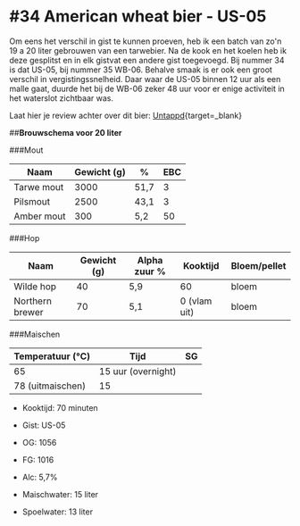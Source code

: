 # #34 American wheat bier - US-05

Om eens het verschil in gist te kunnen proeven, heb ik een batch van zo'n 19 a 20 liter gebrouwen van een tarwebier. Na de kook en het koelen heb ik deze gesplitst en in elk gistvat een andere gist toegevoegd. Bij nummer 34 is dat US-05, bij nummer 35 WB-06.
Behalve smaak is er ook een groot verschil in vergistingssnelheid. Daar waar de US-05 binnen 12 uur als een malle gaat, duurde het bij de WB-06 zeker 48 uur voor er enige activiteit in het waterslot zichtbaar was. 



Laat hier je review achter over dit bier:
[Untappd](https://untappd.com/b/brouwerij-robier-american-wheat-bier-us-05/5593605){target=_blank}



##**Brouwschema voor 20 liter**


###Mout

Naam | Gewicht (g) | % | EBC
------------ | ---- | --- | ------------
Tarwe mout | 3000 | 51,7 | 3
Pilsmout | 2500 | 43,1 | 3
Amber mout | 300  | 5,2 | 50


###Hop

Naam | Gewicht (g) | Alpha zuur % | Kooktijd | Bloem/pellet
------------ | ---- | --- | ---- | ------------
Wilde hop | 40 | 5,9 | 60 | bloem
Northern brewer | 70 | 5,1 | 0 (vlam uit) | bloem

###Maischen

Temperatuur (°C) | Tijd | SG
------------ | ---- | ------------
65 | 15 uur (overnight) | 
78 (uitmaischen) | 15 |

- Kooktijd: 70 minuten
- Gist: US-05
- OG: 1056
- FG: 1016
- Alc: 5,7%

- Maischwater: 15 liter
- Spoelwater: 13 liter